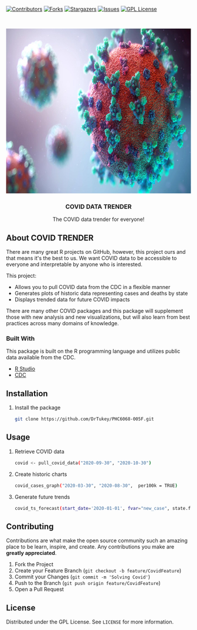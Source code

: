 <!-- PROJECT SHIELDS -->
<!--
*** I'm using markdown "reference style" links for readability.
*** Reference links are enclosed in brackets [ ] instead of parentheses ( ).
*** See the bottom of this document for the declaration of the reference variables
*** for contributors-url, forks-url, etc. This is an optional, concise syntax you may use.
*** https://www.markdownguide.org/basic-syntax/#reference-style-links
-->

[![Contributors][contributors-shield]][contributors-url]
[![Forks][forks-shield]][forks-url]
[![Stargazers][stars-shield]][stars-url]
[![Issues][issues-shield]][issues-url]
[![GPL License][license-shield]][license-url]


<!-- PROJECT LOGO -->
<br />
<p align="center">
  <a href="https://github.com/DrTukey/PHC6068-005F">
    <img src="https://github.com/DrTukey/PHC6068-005F/blob/develop/images/covid.jpg?raw=true" alt="Logo" width="800" height="450">
  </a>
  
  <h3 align="center">COVID DATA TRENDER</h3>

  <p align="center">
    The COVID data trender for everyone!
  </p>

</p>

<!-- ABOUT THE PROJECT -->
## About COVID TRENDER


There are many great R projects on GitHub, however, this project ours and that means it's the best to us. We want COVID data to be accessible to everyone and interpretable by anyone who is interested.

This project:
* Allows you to pull COVID data from the CDC in a flexible manner
* Generates plots of historic data representing cases and deaths by state
* Displays trended data for future COVID impacts

There are many other COVID packages and this package will supplement those with new analysis and new visualizations, but will also learn from best practices across many domains of knowledge.

### Built With

This package is built on the R programming language and utilizes public data available from the CDC.
* [R Studio](https://rstudio.com/)
* [CDC](https://www.cdc.gov/)




<!-- INSTALLATION -->
## Installation

1. Install the package
   ```sh
   git clone https://github.com/DrTukey/PHC6068-005F.git
   ```



<!-- USAGE -->
## Usage

1. Retrieve COVID data
   ```sh
   covid <- pull_covid_data("2020-09-30", "2020-10-30")
   ```
2. Create historic charts
   ```sh
   covid_cases_graph("2020-03-30", "2020-08-30",  per100k = TRUE)
   ```
3. Generate future trends
   ```sh
   covid_ts_forecast(start_date='2020-01-01', fvar="new_case", state.filter=c("MA","CA"), pred.days = 30)
   ```




<!-- CONTRIBUTING -->
## Contributing

Contributions are what make the open source community such an amazing place to be learn, inspire, and create. Any contributions you make are **greatly appreciated**.

1. Fork the Project
2. Create your Feature Branch (`git checkout -b feature/CovidFeature`)
3. Commit your Changes (`git commit -m 'Solving Covid'`)
4. Push to the Branch (`git push origin feature/CovidFeature`)
5. Open a Pull Request



<!-- LICENSE -->
## License

Distributed under the GPL License. See `LICENSE` for more information.



<!-- MARKDOWN LINKS & IMAGES -->
<!-- https://www.markdownguide.org/basic-syntax/#reference-style-links -->
[contributors-shield]: https://img.shields.io/github/contributors/othneildrew/Best-README-Template.svg?style=for-the-badge
[contributors-url]: https://github.com/DrTukey/PHC6068-005F/graphs/contributors
[forks-shield]: https://img.shields.io/github/forks/othneildrew/Best-README-Template.svg?style=for-the-badge
[forks-url]: https://github.com/DrTukey/PHC6068-005F/network/members
[stars-shield]: https://img.shields.io/github/stars/othneildrew/Best-README-Template.svg?style=for-the-badge
[stars-url]: https://github.com/DrTukey/PHC6068-005F/stargazers
[issues-shield]: https://img.shields.io/github/issues/othneildrew/Best-README-Template.svg?style=for-the-badge
[issues-url]: https://github.com/DrTukey/PHC6068-005F/issues
[license-shield]: https://img.shields.io/github/license/othneildrew/Best-README-Template.svg?style=for-the-badge
[license-url]: https://github.com/DrTukey/PHC6068-005F/blob/develop/LICENSE.txt
